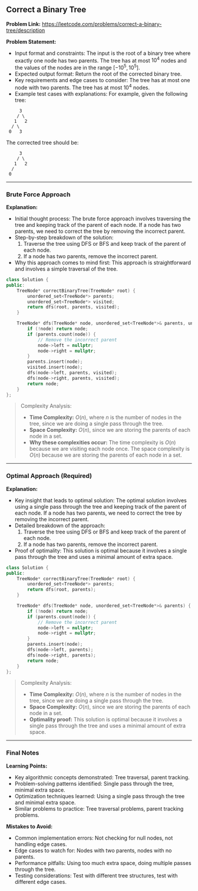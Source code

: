 ## Correct a Binary Tree
**Problem Link:** https://leetcode.com/problems/correct-a-binary-tree/description

**Problem Statement:**
- Input format and constraints: The input is the root of a binary tree where exactly one node has two parents. The tree has at most $10^4$ nodes and the values of the nodes are in the range $[-10^5, 10^5]$.
- Expected output format: Return the root of the corrected binary tree.
- Key requirements and edge cases to consider: The tree has at most one node with two parents. The tree has at most $10^4$ nodes.
- Example test cases with explanations: For example, given the following tree:
```
     3
    / \
   1   2
  / \
 0   3
```
The corrected tree should be:
```
     3
    / \
   1   2
  /
 0
```

---

### Brute Force Approach

**Explanation:**
- Initial thought process: The brute force approach involves traversing the tree and keeping track of the parent of each node. If a node has two parents, we need to correct the tree by removing the incorrect parent.
- Step-by-step breakdown of the solution:
  1. Traverse the tree using DFS or BFS and keep track of the parent of each node.
  2. If a node has two parents, remove the incorrect parent.
- Why this approach comes to mind first: This approach is straightforward and involves a simple traversal of the tree.

```cpp
class Solution {
public:
    TreeNode* correctBinaryTree(TreeNode* root) {
        unordered_set<TreeNode*> parents;
        unordered_set<TreeNode*> visited;
        return dfs(root, parents, visited);
    }

    TreeNode* dfs(TreeNode* node, unordered_set<TreeNode*>& parents, unordered_set<TreeNode*>& visited) {
        if (!node) return node;
        if (parents.count(node)) {
            // Remove the incorrect parent
            node->left = nullptr;
            node->right = nullptr;
        }
        parents.insert(node);
        visited.insert(node);
        dfs(node->left, parents, visited);
        dfs(node->right, parents, visited);
        return node;
    }
};
```

> Complexity Analysis:
> - **Time Complexity:** $O(n)$, where $n$ is the number of nodes in the tree, since we are doing a single pass through the tree.
> - **Space Complexity:** $O(n)$, since we are storing the parents of each node in a set.
> - **Why these complexities occur:** The time complexity is $O(n)$ because we are visiting each node once. The space complexity is $O(n)$ because we are storing the parents of each node in a set.

---

### Optimal Approach (Required)

**Explanation:**
- Key insight that leads to optimal solution: The optimal solution involves using a single pass through the tree and keeping track of the parent of each node. If a node has two parents, we need to correct the tree by removing the incorrect parent.
- Detailed breakdown of the approach:
  1. Traverse the tree using DFS or BFS and keep track of the parent of each node.
  2. If a node has two parents, remove the incorrect parent.
- Proof of optimality: This solution is optimal because it involves a single pass through the tree and uses a minimal amount of extra space.

```cpp
class Solution {
public:
    TreeNode* correctBinaryTree(TreeNode* root) {
        unordered_set<TreeNode*> parents;
        return dfs(root, parents);
    }

    TreeNode* dfs(TreeNode* node, unordered_set<TreeNode*>& parents) {
        if (!node) return node;
        if (parents.count(node)) {
            // Remove the incorrect parent
            node->left = nullptr;
            node->right = nullptr;
        }
        parents.insert(node);
        dfs(node->left, parents);
        dfs(node->right, parents);
        return node;
    }
};
```

> Complexity Analysis:
> - **Time Complexity:** $O(n)$, where $n$ is the number of nodes in the tree, since we are doing a single pass through the tree.
> - **Space Complexity:** $O(n)$, since we are storing the parents of each node in a set.
> - **Optimality proof:** This solution is optimal because it involves a single pass through the tree and uses a minimal amount of extra space.

---

### Final Notes

**Learning Points:**
- Key algorithmic concepts demonstrated: Tree traversal, parent tracking.
- Problem-solving patterns identified: Single pass through the tree, minimal extra space.
- Optimization techniques learned: Using a single pass through the tree and minimal extra space.
- Similar problems to practice: Tree traversal problems, parent tracking problems.

**Mistakes to Avoid:**
- Common implementation errors: Not checking for null nodes, not handling edge cases.
- Edge cases to watch for: Nodes with two parents, nodes with no parents.
- Performance pitfalls: Using too much extra space, doing multiple passes through the tree.
- Testing considerations: Test with different tree structures, test with different edge cases.